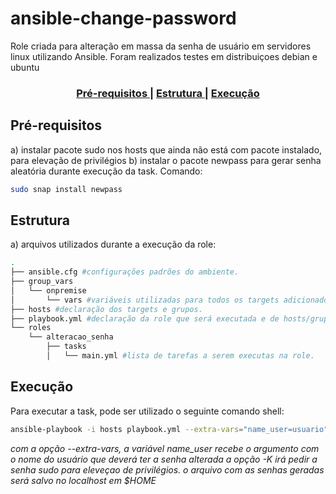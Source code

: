 # ansible-change-password
Role criada para alteração em massa da senha de usuário em servidores linux utilizando Ansible. Foram realizados testes em distribuiçoes debian e ubuntu

<div align="center">
  <h3>
    <a href="https://github.com/guilhermehsti/ansible-change-password#pre-requisitos">
      Pré-requisitos
    </a>
    <span> | </span>
    <a href="https://github.com/guilhermehsti/ansible-change-password#estrutura">
      Estrutura
    </a>
    <span> | </span>
    <a href="https://github.com/guilhermehsti/ansible-change-password#execucao">
      Execução
    </a>
  </h3>
</div>

## Pré-requisitos
  a) instalar pacote sudo nos hosts que ainda não está com pacote instalado, para elevação de privilégios
  b) instalar o pacote newpass para gerar senha aleatória durante execução da task. Comando: 
  ```bash
  sudo snap install newpass
  ```

## Estrutura
  a) arquivos utilizados durante a execução da role:
```bash
.
├── ansible.cfg #configurações padrões do ambiente.
├── group_vars
│   └── onpremise
│       └── vars #variáveis utilizadas para todos os targets adicionados ao grupo onpremise.
├── hosts #declaração dos targets e grupos.
├── playbook.yml #declaração da role que será executada e de hosts/grupos onde serão executadas as tasks.
└── roles
    └── alteracao_senha
        ├── tasks
        │   └── main.yml #lista de tarefas a serem executas na role.

```

## Execução
Para executar a task, pode ser utilizado o seguinte comando shell:
```bash
ansible-playbook -i hosts playbook.yml --extra-vars="name_user=usuario" -K
```
*com a opção --extra-vars, a variável name_user recebe o argumento com o nome do usuário que deverá ter a senha alterada a opção -K irá pedir a senha sudo para eleveçao de privilégios. o arquivo com as senhas geradas será salvo no localhost em $HOME*

